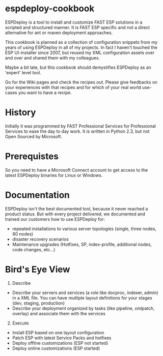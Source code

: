 espdeploy-cookbook
==================

ESPDeploy is a tool to install and customize FAST ESP solutions in a scripted and structured manner.
It is FAST ESP specific and not a direct alternative for ant or maven deployment approaches.

This cookbook is planned as a collection of configuration snippets from my years of using ESPDeploy in all of my projects.
In fact I haven't touched the ESP UI-installer since 2007, but reused my XML configuration assets over and over and shared them with my colleagues.

Maybe a bit late, but this cookbook should demystifies ESPDeploy as an 'expert' level tool.

Go for the Wiki pages and check the recipes out.
Please give feedbacks on your experiences with that recipes and for which of your real world use-cases you want to have a recipe.


History
=======
Initially it was programmed by FAST Professional Services for Professional Services to ease the day to day work.
It is written in Python 2.3, but not Open Sourced by Microsoft. 

Prerequistes
============
So you need to have a Microsoft Connect account to get access to the latest ESPDeploy binaries for Linux or Windows.

Documentation
=============
ESPDeploy isn't the best documented tool, because it never reached a product status. 
But with every project delivered, we documented and trained our customers how to use ESPDeploy for:
* repeated installations to various server topologies (single, three nodes, 80 nodes)
* disaster recovery scenarios
* Maintenance upgrades (Hotfixes, SP, index-profile, additional nodes, code changes, etc...)

Bird's Eye View
==============

1. Describe
  * Describe your servers and services (a role like docproc, indexer, admin) in a XML file. You can have mutliple layout definitions for your stages (dev, staging, production)
  * Describe your deployment organized by tasks (like pipeline, xmlpatch, overlay) and associate them with the services
2. Execute
  * Install ESP based on one layout configuration
  * Patch ESP with latest Service Packs and hotfixes
  * Deploy offline customizations (ESP not started)
  * Deploy online customizations (ESP started)
 


